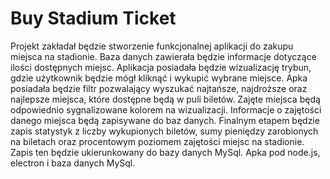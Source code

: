 # Buy Stadium Ticket

Projekt zakładał będzie stworzenie funkcjonalnej aplikacji do zakupu miejsca na stadionie. Baza danych zawierała będzie informacje dotyczące ilości dostępnych miejsc. Aplikacja posiadała będzie wizualizację trybun, gdzie użytkownik będzie mógł kliknąć i wykupić wybrane miejsce. Apka posiadała będzie filtr pozwalający wyszukać najtańsze, najdroższe oraz najlepsze miejsca, które dostępne będą w puli biletów. Zajęte miejsca będą odpowiednio sygnalizowane kolorem na wizualizacji. Informacje o zajętości danego miejsca będą zapisywane do baz danych. Finalnym etapem będzie zapis statystyk z liczby wykupionych biletów, sumy pieniędzy zarobionych na biletach oraz procentowym poziomem zajętości miejsc na stadionie. Zapis ten będzie ukierunkowany do bazy danych MySql. Apka pod node.js, electron i baza danych MySql.
